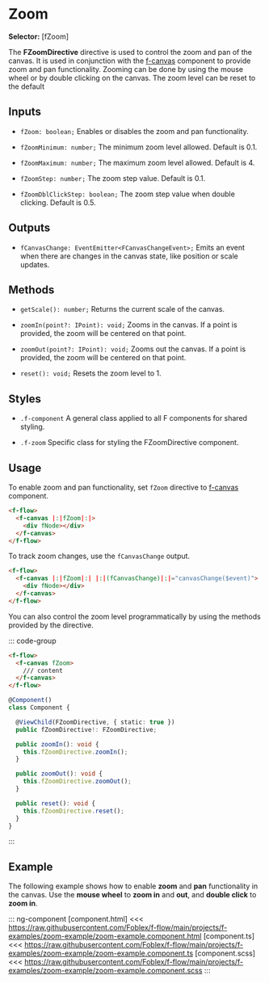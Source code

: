 ﻿# Zoom

**Selector:** [fZoom]

The **FZoomDirective** directive is used to control the zoom and pan of the canvas. It is used in conjunction with the [f-canvas](f-canvas-component) component to provide zoom and pan functionality. Zooming can be done by using the mouse wheel or by double clicking on the canvas. The zoom level can be reset to the default

## Inputs

- `fZoom: boolean;` Enables or disables the zoom and pan functionality.

- `fZoomMinimum: number;` The minimum zoom level allowed. Default is 0.1.

- `fZoomMaximum: number;` The maximum zoom level allowed. Default is 4.

- `fZoomStep: number;` The zoom step value. Default is 0.1.

- `fZoomDblClickStep: boolean;` The zoom step value when double clicking. Default is 0.5.

## Outputs

- `fCanvasChange: EventEmitter<FCanvasChangeEvent>;` Emits an event when there are changes in the canvas state, like position or scale updates.

## Methods

- `getScale(): number;` Returns the current scale of the canvas.

- `zoomIn(point?: IPoint): void;` Zooms in the canvas. If a point is provided, the zoom will be centered on that point.

- `zoomOut(point?: IPoint): void;` Zooms out the canvas. If a point is provided, the zoom will be centered on that point.

- `reset(): void;` Resets the zoom level to 1.

## Styles

- `.f-component` A general class applied to all F components for shared styling.

- `.f-zoom` Specific class for styling the FZoomDirective component.

## Usage

To enable zoom and pan functionality, set `fZoom` directive to [f-canvas](f-canvas-component) component.

```html
<f-flow>
  <f-canvas |:|fZoom|:|>
    <div fNode></div>
  </f-canvas>
</f-flow>
```

To track zoom changes, use the `fCanvasChange` output.

```html
<f-flow>
  <f-canvas |:|fZoom|:| |:|(fCanvasChange)|:|="canvasChange($event)">
    <div fNode></div>
  </f-canvas>
</f-flow>
```

You can also control the zoom level programmatically by using the methods provided by the directive.

::: code-group
```html 
<f-flow>
  <f-canvas fZoom>
    /// content
  </f-canvas>
</f-flow>
```

```ts  
@Component()
class Component {

  @ViewChild(FZoomDirective, { static: true })
  public fZoomDirective!: FZoomDirective;

  public zoomIn(): void {
    this.fZoomDirective.zoomIn();
  }

  public zoomOut(): void {
    this.fZoomDirective.zoomOut();
  }

  public reset(): void {
    this.fZoomDirective.reset();
  }
}
```
:::

## Example

The following example shows how to enable **zoom** and **pan** functionality in the canvas. Use the **mouse wheel** to **zoom in** and **out**, and **double click** to **zoom in**.

::: ng-component <zoom-example></zoom-example>
[component.html] <<< https://raw.githubusercontent.com/Foblex/f-flow/main/projects/f-examples/zoom-example/zoom-example.component.html
[component.ts] <<< https://raw.githubusercontent.com/Foblex/f-flow/main/projects/f-examples/zoom-example/zoom-example.component.ts
[component.scss] <<< https://raw.githubusercontent.com/Foblex/f-flow/main/projects/f-examples/zoom-example/zoom-example.component.scss
:::
